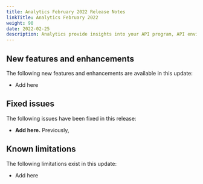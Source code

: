 ```yaml
---
title: Analytics February 2022 Release Notes
linkTitle: Analytics February 2022
weight: 90
date: 2022-02-25
description: Analytics provide insights into your API program, API environments, and APIs.
---
```

## New features and enhancements

The following new features and enhancements are available in this update:

* Add here

## Fixed issues

The following issues have been fixed in this release:

* **Add here.** Previously,

## Known limitations

The following limitations exist in this update:

* Add here
